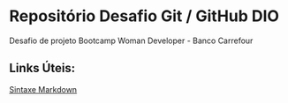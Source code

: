 # Repositório Desafio Git / GitHub DIO
Desafio de projeto Bootcamp Woman Developer - Banco Carrefour
## Links Úteis:
[Sintaxe Markdown](https://www.markdownguide.org/basic-syntax/)
